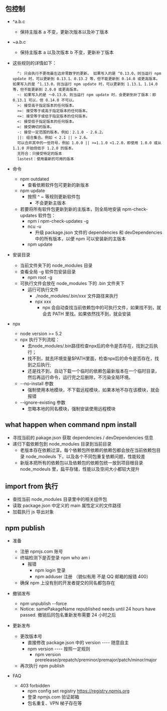 ## 包控制
  - ^a.b.c
    - 保持主版本 a 不变，更新次版本以及补丁版本
  - ~a.b.c
    - 保持主版本 a 以及次版本 b 不变，更新补丁版本
  - 这些规则的详情如下：
    ```
      ^: 只会执行不更改最左边非零数字的更新。 如果写入的是 ^0.13.0，则当运行 npm update 时，可以更新到 0.13.1、0.13.2 等，但不能更新到 0.14.0 或更高版本。 如果写入的是 ^1.13.0，则当运行 npm update 时，可以更新到 1.13.1、1.14.0 等，但不能更新到 2.0.0 或更高版本。
      ~: 如果写入的是 〜0.13.0，则当运行 npm update 时，会更新到补丁版本：即 0.13.1 可以，但 0.14.0 不可以。
      >: 接受高于指定版本的任何版本。
      >=: 接受等于或高于指定版本的任何版本。
      <=: 接受等于或低于指定版本的任何版本。
      <: 接受低于指定版本的任何版本。
      =: 接受确切的版本。
      -: 接受一定范围的版本。例如：2.1.0 - 2.6.2。
      ||: 组合集合。例如 < 2.1 || > 2.6。
      可以合并其中的一些符号，例如 1.0.0 || >=1.1.0 <1.2.0，即使用 1.0.0 或从 1.1.0 开始但低于 1.2.0 的版本。
      无符合：只接受特定的版本
      lastest：使用最新的可用的版本
    ```

- 命令
  - npm outdated
    - 查看依赖软件包可更新的新版本
  - npm update
    - 按照 ^ ~ 等规则更新软件包
      - 不会更新主版本
  - 若要将所有软件包更新到新的主版本，则全局地安装 npm-check-updates 软件包：
    - npm i npm-check-updates -g
    - ncu -u
      - 升级 package.json 文件的 dependencies 和 devDependencies 中的所有版本，以便 npm 可以安装新的主版本
    - npm update
  
- 安装目录
  - 当前文件夹下的 node_modules 目录
  - 查看全局 -g 软件包安装目录
    - npm root -g
  - 可执行文件会放在 node_modules 下的 .bin 文件夹下
    - 运行可执行文件
      - ./node_modules/.bin/xxx 文件路径来执行
      - npx xxx
        - npx 会自动查找当前依赖包中的可执行文件，如果找不到，就会去 PATH 里找。如果依然找不到，就会安装

- npx
  - node version >= 5.2
  - npx 执行下列流程：
    - 去node_modules/.bin路径检查npx后的命令是否存在，找到之后执行；
    - 找不到，就去环境变量$PATH里面，检查npx后的命令是否存在，找到之后执行;
    - 还是找不到，自动下载一个临时的依赖包最新版本在一个临时目录，然后再运行命令，运行完之后删除，不污染全局环境。
  - --no-install 参数
    - 强制使用本地模块，不下载远程模块，如果本地不存在该模块，就会报错
  - --ignore-existing 参数
    - 忽略本地的同名模块，强制安装使用远程模块


## what happen when command npm install

- 寻找当前的 pakage.json 获取 dependencies / devDependencies 信息
- 递归下载依赖包到 node_modules 目录到当前目录
  - 老版本存在依赖过深，每个依赖包所依赖的依赖包都会放在当前依赖包目录 node_modeuls 下，以及各个不同包重复依赖问题，性能较差
  - 新版本把所有的依赖包以及依赖包的依赖包统一放到项目根目录 node_modeuls 里，扁平存储，性能以及空间大小都较大提升

## import from 执行

- 查找当前 node_modules 目录里中的相关组件包
- 读取 package.json 中定义的 main 属性定义的文件路径
- 加载执行 js 导出对象

## npm publish

- 准备

  - 注册 npmjs.com 账号
  - 终端检测下是否登录 npm who am i
    - 报错
      - npm login 登录
      - npm adduser 注册 （貌似有用 不是 QQ 邮箱的报错 400）
  - 确保 npm 上没有别的开发者提交的同名都包存在

- 撤销发布

  - npm unpublish --force
  - Notice: samePakageName republished needs until 24 hours have passed. 撤销后同包名重新发布需要 24 小时之后

- 更新发布

  - 更改版本号
    - 直接修改 package.json 中的 version ---- 随意自主
    - npm version ---- 按照一定规则
      - npm version prerelease/prepatch/preminor/premajor/patch/minor/major
  - 再次执行 npm publish

- FAQ
  - 403 forbidden
    - npm config set registry https://registry.npmjs.org
    - 登录 npmjs.com 验证邮箱
    - 包名重复、VPN 梯子存在等
